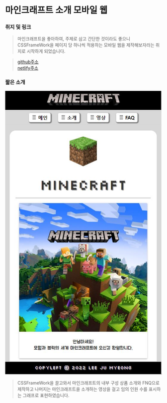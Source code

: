 # 마인크래프트 소개 모바일 웹
### 취지 및 링크
> 마인크래프트을 좋아하여, 주제로 삼고 간단한 것이라도 좋으니 CSSFrameWork을 페이지 당 하나씩 적용하는 모바일 웹을 제작해보자라는 취지로 시작하게 되었습니다.   

> [github주소](https://ljmroqortk.github.io/LJM_Minecraft_portpolio.github.io/)   
> [netlify주소](https://dynamic-paprenjak-51b778.netlify.app)

### 짧은 소개
![마크](./image.JPG)
>  CSSFrameWork을 끌고와서 마인크래프트의 내부 구성 상품 소개와 FNQ으로 제작하고 나머지는 마인크래프트을 소개하는 영상을 걸고 임의 인원 수를 표시하는 그래프로 표현하였습니다.   
